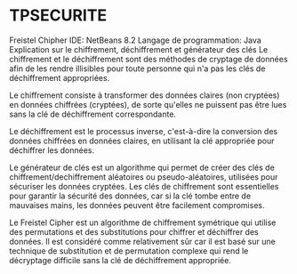 # TPSECURITE
Freistel Chipher
IDE: NetBeans 8.2
Langage de programmation: Java
Explication sur le chiffrement, déchiffrement et générateur des clés
Le chiffrement et le déchiffrement sont des méthodes de cryptage de données afin de les rendre illisibles pour toute personne qui n'a pas les clés de déchiffrement appropriées.


Le chiffrement consiste à transformer des données claires (non cryptées) en données chiffrées (cryptées), de sorte qu'elles ne puissent pas être lues sans la clé de déchiffrement correspondante.


Le déchiffrement est le processus inverse, c'est-à-dire la conversion des données chiffrées en données claires, en utilisant la clé appropriée pour déchiffrer les données.


Le générateur de clés est un algorithme qui permet de créer des clés de chiffrement/dechiffrement aléatoires ou pseudo-aléatoires, utilisées pour sécuriser les données cryptées. Les clés de chiffrement sont essentielles pour garantir la sécurité des données, car si la clé tombe entre de mauvaises mains, les données peuvent être facilement compromises.


Le Freistel Cipher est un algorithme de chiffrement symétrique qui utilise des permutations et des substitutions pour chiffrer et déchiffrer des données. Il est considéré comme relativement sûr car il est basé sur une technique de substitution et de permutation complexe qui rend le décryptage difficile sans la clé de déchiffrement appropriée.
